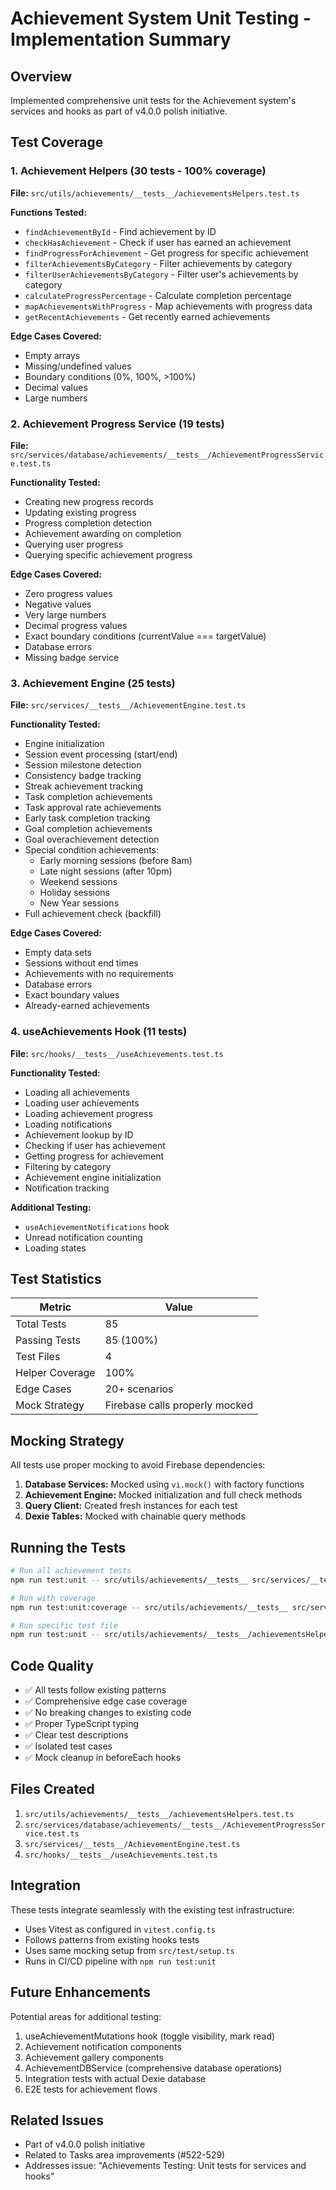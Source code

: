 # Achievement System Unit Testing - Implementation Summary

## Overview
Implemented comprehensive unit tests for the Achievement system's services and hooks as part of v4.0.0 polish initiative.

## Test Coverage

### 1. Achievement Helpers (30 tests - 100% coverage)
**File:** `src/utils/achievements/__tests__/achievementsHelpers.test.ts`

**Functions Tested:**
- `findAchievementById` - Find achievement by ID
- `checkHasAchievement` - Check if user has earned an achievement
- `findProgressForAchievement` - Get progress for specific achievement
- `filterAchievementsByCategory` - Filter achievements by category
- `filterUserAchievementsByCategory` - Filter user's achievements by category
- `calculateProgressPercentage` - Calculate completion percentage
- `mapAchievementsWithProgress` - Map achievements with progress data
- `getRecentAchievements` - Get recently earned achievements

**Edge Cases Covered:**
- Empty arrays
- Missing/undefined values
- Boundary conditions (0%, 100%, >100%)
- Decimal values
- Large numbers

### 2. Achievement Progress Service (19 tests)
**File:** `src/services/database/achievements/__tests__/AchievementProgressService.test.ts`

**Functionality Tested:**
- Creating new progress records
- Updating existing progress
- Progress completion detection
- Achievement awarding on completion
- Querying user progress
- Querying specific achievement progress

**Edge Cases Covered:**
- Zero progress values
- Negative values
- Very large numbers
- Decimal progress values
- Exact boundary conditions (currentValue === targetValue)
- Database errors
- Missing badge service

### 3. Achievement Engine (25 tests)
**File:** `src/services/__tests__/AchievementEngine.test.ts`

**Functionality Tested:**
- Engine initialization
- Session event processing (start/end)
- Session milestone detection
- Consistency badge tracking
- Streak achievement tracking
- Task completion achievements
- Task approval rate achievements
- Early task completion tracking
- Goal completion achievements
- Goal overachievement detection
- Special condition achievements:
  - Early morning sessions (before 8am)
  - Late night sessions (after 10pm)
  - Weekend sessions
  - Holiday sessions
  - New Year sessions
- Full achievement check (backfill)

**Edge Cases Covered:**
- Empty data sets
- Sessions without end times
- Achievements with no requirements
- Database errors
- Exact boundary values
- Already-earned achievements

### 4. useAchievements Hook (11 tests)
**File:** `src/hooks/__tests__/useAchievements.test.ts`

**Functionality Tested:**
- Loading all achievements
- Loading user achievements
- Loading achievement progress
- Loading notifications
- Achievement lookup by ID
- Checking if user has achievement
- Getting progress for achievement
- Filtering by category
- Achievement engine initialization
- Notification tracking

**Additional Testing:**
- `useAchievementNotifications` hook
- Unread notification counting
- Loading states

## Test Statistics

| Metric | Value |
|--------|-------|
| Total Tests | 85 |
| Passing Tests | 85 (100%) |
| Test Files | 4 |
| Helper Coverage | 100% |
| Edge Cases | 20+ scenarios |
| Mock Strategy | Firebase calls properly mocked |

## Mocking Strategy

All tests use proper mocking to avoid Firebase dependencies:

1. **Database Services:** Mocked using `vi.mock()` with factory functions
2. **Achievement Engine:** Mocked initialization and full check methods
3. **Query Client:** Created fresh instances for each test
4. **Dexie Tables:** Mocked with chainable query methods

## Running the Tests

```bash
# Run all achievement tests
npm run test:unit -- src/utils/achievements/__tests__ src/services/__tests__/AchievementEngine.test.ts src/services/database/achievements/__tests__ src/hooks/__tests__/useAchievements.test.ts

# Run with coverage
npm run test:unit:coverage -- src/utils/achievements/__tests__ src/services/__tests__/AchievementEngine.test.ts src/services/database/achievements/__tests__ src/hooks/__tests__/useAchievements.test.ts

# Run specific test file
npm run test:unit -- src/utils/achievements/__tests__/achievementsHelpers.test.ts
```

## Code Quality

- ✅ All tests follow existing patterns
- ✅ Comprehensive edge case coverage
- ✅ No breaking changes to existing code
- ✅ Proper TypeScript typing
- ✅ Clear test descriptions
- ✅ Isolated test cases
- ✅ Mock cleanup in beforeEach hooks

## Files Created

1. `src/utils/achievements/__tests__/achievementsHelpers.test.ts`
2. `src/services/database/achievements/__tests__/AchievementProgressService.test.ts`
3. `src/services/__tests__/AchievementEngine.test.ts`
4. `src/hooks/__tests__/useAchievements.test.ts`

## Integration

These tests integrate seamlessly with the existing test infrastructure:
- Uses Vitest as configured in `vitest.config.ts`
- Follows patterns from existing hooks tests
- Uses same mocking setup from `src/test/setup.ts`
- Runs in CI/CD pipeline with `npm run test:unit`

## Future Enhancements

Potential areas for additional testing:
1. useAchievementMutations hook (toggle visibility, mark read)
2. Achievement notification components
3. Achievement gallery components
4. AchievementDBService (comprehensive database operations)
5. Integration tests with actual Dexie database
6. E2E tests for achievement flows

## Related Issues

- Part of v4.0.0 polish initiative
- Related to Tasks area improvements (#522-529)
- Addresses issue: "Achievements Testing: Unit tests for services and hooks"
